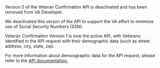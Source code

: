 Version 0 of the Veteran Confirmation API is deactivated and has been removed from VA Developer. 

We deactivated this verson of the API to support the VA effort to minimize use of Social Security Numbers (SSN).   

Veteran Confirmation Version 1 is now the active API, with Veterans identified in the API request with their demographic data (such as street address, city, state, zip).

For more information about demoographic data for the API request, please refer to the [API documentation. ](https://developer.va.gov/explore/api/veteran-confirmation/docs)
 

